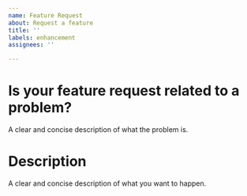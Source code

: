 ```yaml
---
name: Feature Request
about: Request a feature
title: ''
labels: enhancement
assignees: ''

---
```


# Is your feature request related to a problem?
A clear and concise description of what the problem is.

# Description
A clear and concise description of what you want to happen.
